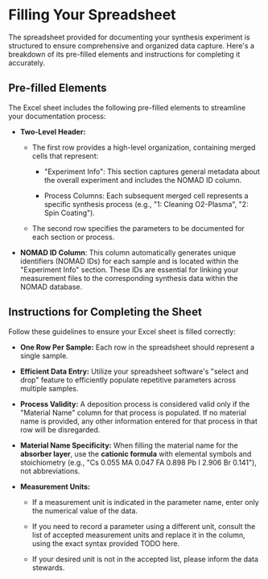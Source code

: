 # Filling Your Spreadsheet

The spreadsheet provided for documenting your synthesis experiment is structured to ensure comprehensive and organized data capture. Here's a breakdown of its pre-filled elements and instructions for completing it accurately.

## Pre-filled Elements

The Excel sheet includes the following pre-filled elements to streamline your documentation process:

* **Two-Level Header:**

    * The first row provides a high-level organization, containing merged cells that represent:

        * "Experiment Info": This section captures general metadata about the overall experiment and includes the NOMAD ID column.

        * Process Columns: Each subsequent merged cell represents a specific synthesis process (e.g., "1: Cleaning O2-Plasma", "2: Spin Coating").

    * The second row specifies the parameters to be documented for each section or process.

* **NOMAD ID Column**: This column automatically generates unique identifiers (NOMAD IDs) for each sample and is located within the "Experiment Info" section. These IDs are essential for linking your measurement files to the corresponding synthesis data within the NOMAD database.

## Instructions for Completing the Sheet

Follow these guidelines to ensure your Excel sheet is filled correctly:

* **One Row Per Sample:** Each row in the spreadsheet should represent a single sample.

* **Efficient Data Entry:** Utilize your spreadsheet software's "select and drop" feature to efficiently populate repetitive parameters across multiple samples.

* **Process Validity:** A deposition process is considered valid only if the "Material Name" column for that process is populated. If no material name is provided, any other information entered for that process in that row will be disregarded.

* **Material Name Specificity:** When filling the material name for the **absorber layer**, use the **cationic formula** with elemental symbols and stoichiometry (e.g., "Cs 0.055 MA 0.047 FA 0.898 Pb I 2.906 Br 0.141"), not abbreviations.

* **Measurement Units:**

    * If a measurement unit is indicated in the parameter name, enter only the numerical value of the data.

    * If you need to record a parameter using a different unit, consult the list of accepted measurement units and replace it in the column, using the exact syntax provided TODO here.

    * If your desired unit is not in the accepted list, please inform the data stewards.
